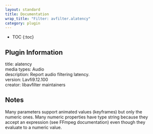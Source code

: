 ```yaml
---
layout: standard
title: Documentation
wrap_title: "Filter: avfilter.alatency"
category: plugin
---
```

* TOC
{:toc}

## Plugin Information

title: alatency  
media types:
Audio  
description: Report audio filtering latency.  
version: Lavfi9.12.100  
creator: libavfilter maintainers  

## Notes

Many parameters support animated values (keyframes) but only the numeric ones. Many numeric properties have type string because they accept an expression (see FFmpeg documentation) even though they evaluate to a numeric value.
